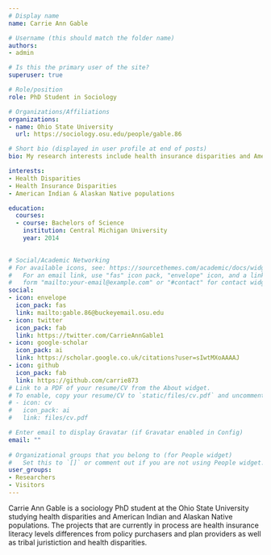 ```yaml
---
# Display name
name: Carrie Ann Gable

# Username (this should match the folder name)
authors:
- admin

# Is this the primary user of the site?
superuser: true

# Role/position
role: PhD Student in Sociology

# Organizations/Affiliations
organizations:
- name: Ohio State University
  url: https://sociology.osu.edu/people/gable.86

# Short bio (displayed in user profile at end of posts)
bio: My research interests include health insurance disparities and American Indian and Alaskan Native populations.

interests:
- Health Disparities
- Health Insurance Disparities
- American Indian & Alaskan Native populations

education:
  courses:
  - course: Bachelors of Science
    institution: Central Michigan University
    year: 2014
    

# Social/Academic Networking
# For available icons, see: https://sourcethemes.com/academic/docs/widgets/#icons
#   For an email link, use "fas" icon pack, "envelope" icon, and a link in the
#   form "mailto:your-email@example.com" or "#contact" for contact widget.
social:
- icon: envelope
  icon_pack: fas
  link: mailto:gable.86@buckeyemail.osu.edu
- icon: twitter
  icon_pack: fab
  link: https://twitter.com/CarrieAnnGable1
- icon: google-scholar
  icon_pack: ai
  link: https://scholar.google.co.uk/citations?user=sIwtMXoAAAAJ
- icon: github
  icon_pack: fab
  link: https://github.com/carrie873
# Link to a PDF of your resume/CV from the About widget.
# To enable, copy your resume/CV to `static/files/cv.pdf` and uncomment the lines below.  
# - icon: cv
#   icon_pack: ai
#   link: files/cv.pdf

# Enter email to display Gravatar (if Gravatar enabled in Config)
email: ""
  
# Organizational groups that you belong to (for People widget)
#   Set this to `[]` or comment out if you are not using People widget.  
user_groups:
- Researchers
- Visitors
---
```


Carrie Ann Gable is a sociology PhD student at the Ohio State University studying health disparities and American Indian and Alaskan Native populations. The projects that are currently in process are health insurance literacy levels differences from policy purchasers and plan providers as well as tribal juristiction and health disparities.